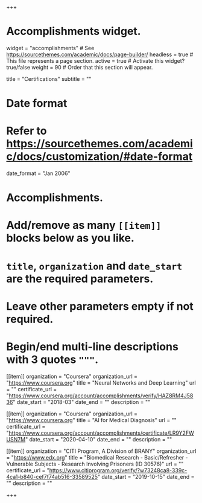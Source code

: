 +++
# Accomplishments widget.
widget = "accomplishments"  # See https://sourcethemes.com/academic/docs/page-builder/
headless = true  # This file represents a page section.
active = true  # Activate this widget? true/false
weight = 90  # Order that this section will appear.

title = "Certifications"
subtitle = ""

# Date format
#   Refer to https://sourcethemes.com/academic/docs/customization/#date-format
date_format = "Jan 2006"

# Accomplishments.
#   Add/remove as many `[[item]]` blocks below as you like.
#   `title`, `organization` and `date_start` are the required parameters.
#   Leave other parameters empty if not required.
#   Begin/end multi-line descriptions with 3 quotes `"""`.

[[item]]
  organization = "Coursera"
  organization_url = "https://www.coursera.org"
  title = "Neural Networks and Deep Learning"
  url = ""
  certificate_url = "https://www.coursera.org/account/accomplishments/verify/HAZ8RM4J5836"
  date_start = "2018-03"
  date_end = ""
  description = ""

[[item]]
  organization = "Coursera"
  organization_url = "https://www.coursera.org"
  title = "AI for Medical Diagnosis"
  url = ""
  certificate_url = "https://www.coursera.org/account/accomplishments/certificate/LR9Y2FWUSN7M"
  date_start = "2020-04-10"
  date_end = ""
  description = ""

[[item]]
  organization = "CITI Program, A Division of BRANY"
  organization_url = "https://www.edx.org"
  title = "Biomedical Research - Basic/Refresher - Vulnerable Subjects - Research Involving Prisoners (ID 30576)"
  url = ""
  certificate_url = "https://www.citiprogram.org/verify/?w73248ca8-339c-4ca1-b840-cef7f74ab516-33589525"
  date_start = "2019-10-15"
  date_end = ""
  description = ""

+++
